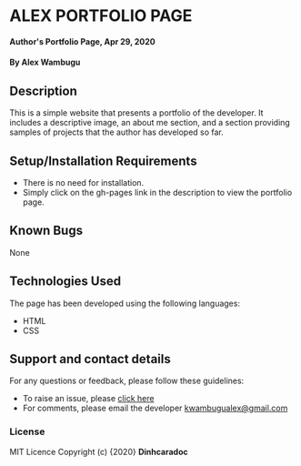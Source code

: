 # ALEX PORTFOLIO PAGE

#### Author's Portfolio Page, Apr 29, 2020

#### By **Alex Wambugu**

## Description
This is a simple website that presents a portfolio of the developer. It includes a descriptive image, an about me section, and a section providing samples of projects that the author has developed so far.

## Setup/Installation Requirements
* There is no need for installation.
* Simply click on the gh-pages link in the description to view the portfolio page.

## Known Bugs
None

## Technologies Used
The page has been developed using the following languages:
* HTML
* CSS

## Support and contact details
For any questions or feedback, please follow these guidelines:
* To raise an issue, please <a href="https://github.com/dinhcaradoc/Portfolio-IP/issues/new/choose">click here</a>
* For comments, please email the developer kwambugualex@gmail.com

### License
MIT Licence Copyright (c) {2020} **Dinhcaradoc**